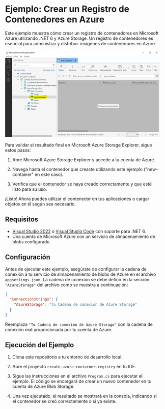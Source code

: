 # Ejemplo: Crear un Registro de Contenedores en Azure

Este ejemplo muestra cómo crear un registro de contenedores en Microsoft Azure utilizando .NET 6 y Azure Storage. Un registro de contenedores es esencial para administrar y distribuir imágenes de contenedores en Azure.

![Validación en Azure Storage Explorer](screenshots/Screenshot_1.png)

Para validar el resultado final en Microsoft Azure Storage Explorer, sigue estos pasos:

1. Abre Microsoft Azure Storage Explorer y accede a tu cuenta de Azure.

2. Navega hasta el contenedor que creaste utilizando este ejemplo ("new-container" en este caso).

3. Verifica que el contenedor se haya creado correctamente y que esté listo para su uso.

¡Listo! Ahora puedes utilizar el contenedor en tus aplicaciones o cargar objetos en él según sea necesario.

## Requisitos

- [Visual Studio 2022](https://visualstudio.microsoft.com/) o [Visual Studio Code](https://code.visualstudio.com/) con soporte para .NET 6.
- Una cuenta de Microsoft Azure con un servicio de almacenamiento de blobs configurado.

## Configuración

Antes de ejecutar este ejemplo, asegúrate de configurar la cadena de conexión a tu servicio de almacenamiento de blobs de Azure en el archivo `appsettings.json`. La cadena de conexión se debe definir en la sección `"AzureStorage"` del archivo como se muestra a continuación:

```json
{
  "ConnectionStrings": {
    "AzureStorage": "Tu Cadena de conexión de Azure Storage"
  }
}
```

Reemplaza `"Tu Cadena de conexión de Azure Storage"` con la cadena de conexión real proporcionada por tu cuenta de Azure.

## Ejecución del Ejemplo

1. Clona este repositorio a tu entorno de desarrollo local.

2. Abre el proyecto `create-azure-container-registry` en tu IDE.

3. Sigue las instrucciones en el archivo `Program.cs` para ejecutar el ejemplo. El código se encargará de crear un nuevo contenedor en tu cuenta de Azure Blob Storage.

4. Una vez ejecutado, el resultado se mostrará en la consola, indicando si el contenedor se creó correctamente o si ya existe.


